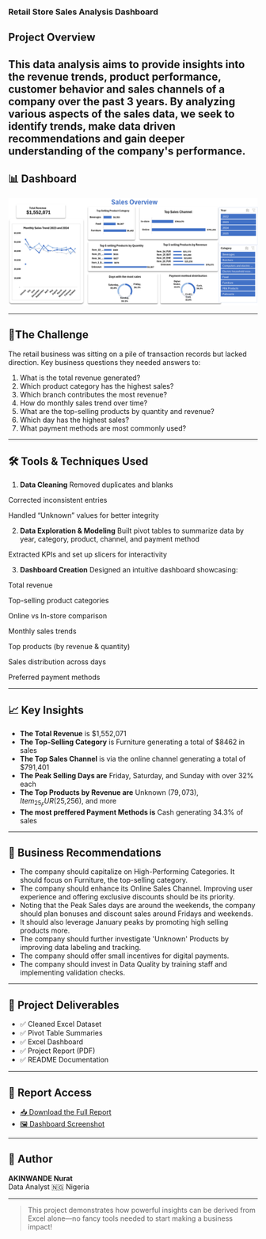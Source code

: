 ### Retail Store Sales Analysis Dashboard
## Project Overview

This data analysis aims to provide insights into the revenue trends, product performance, customer behavior and sales channels of a company over the past 3 years. By analyzing various aspects of the sales data, we seek to identify trends, make data driven recommendations and gain deeper understanding of the company's performance.
---

## 📊 Dashboard

![Dashboard](Dashboard_Screenshort.png)

---

## 📌The Challenge
The retail business was sitting on a pile of transaction records but lacked direction. Key business questions they needed answers to:
1. What is the total revenue generated?
2. Which product category has the highest sales?
3. Which branch contributes the most revenue?
4. How do monthly sales trend over time?
5. What are the top-selling products by quantity and revenue?
6. Which day has the highest sales?
7. What payment methods are most commonly used?

---

## 🛠️ Tools & Techniques Used

1. **Data Cleaning**
Removed duplicates and blanks


Corrected inconsistent entries


Handled “Unknown” values for better integrity


2. **Data Exploration & Modeling**
Built pivot tables to summarize data by year, category, product, channel, and payment method


Extracted KPIs and set up slicers for interactivity


3. **Dashboard Creation**
Designed an intuitive dashboard showcasing:


Total revenue


Top-selling product categories


Online vs In-store comparison


Monthly sales trends


Top products (by revenue & quantity)


Sales distribution across days

Preferred payment methods


---

## 📈 Key Insights

- **The Total Revenue** is $1,552,071
- **The Top-Selling Category** is Furniture generating a total of $8462 in sales
- **The Top Sales Channel** is via the online channel generating a total of $791,401
- **The Peak Selling Days are** Friday, Saturday, and Sunday with over 32% each
- **The Top Products by Revenue are** Unknown ($79,073), Item_25_FUR ($25,256), and more
- **The most preffered Payment Methods is** Cash generating 34.3% of sales

---

## 📌 Business Recommendations

- The company should capitalize on High-Performing Categories.  It should focus on Furniture, the top-selling category.
- The company should enhance its Online Sales Channel. Improving user experience and offering exclusive discounts should be its priority.
- Noting that the Peak Sales days are around the weekends, the company should plan bonuses and discount sales around Fridays and weekends.
- It should also leverage January peaks by promoting high selling products more.
- The company should further investigate 'Unknown' Products by improving data labeling and tracking.
- The company should offer small incentives for digital payments.
- The company should invest in Data Quality by training staff and implementing validation checks.

---

## 📁 Project Deliverables

- ✅ Cleaned Excel Dataset
- ✅ Pivot Table Summaries
- ✅ Excel Dashboard
- ✅ Project Report (PDF)
- ✅ README Documentation

---

## 📄 Report Access

- [📥 Download the Full Report](Retail_Store_Sales_Report.pdf)
- [🖼 Dashboard Screenshot](Dashboard_Screenshort.png)

---

## 📌 Author

**AKINWANDE Nurat**   
Data Analyst 
🇳🇬 Nigeria

---

> This project demonstrates how powerful insights can be derived from Excel alone—no fancy tools needed to start making a business impact!
